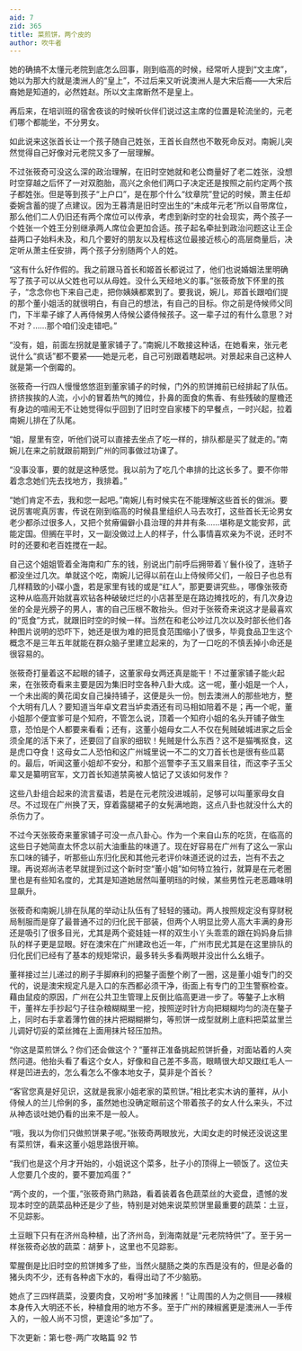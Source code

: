 ```yaml
---
aid: 7
zid: 365
title: 菜煎饼，两个皮的
author: 吹牛者
---
```


她的确搞不太懂元老院到底怎么回事，刚到临高的时候，经常听人提到“文主席”，她以为那大约就是澳洲人的“皇上”，不过后来又听说澳洲人是大宋后裔――大宋后裔她是知道的，必然姓赵。所以文主席断然不是皇上。

再后来，在培训班的宿舍夜谈的时候听伙伴们说过这主席的位置是轮流坐的，元老们哪个都能坐，不分男女。

如此说来这张首长让一个孩子随自己姓张，王首长自然也不敢死命反对。南婉儿突然觉得自己好像对元老院又多了一层理解。

不过张筱奇可没这么深的政治理解，在旧时空她就和老公商量好了老二姓张，没想时空穿越之后怀了一对双胞胎，高兴之余他们两口子决定还是按照之前约定两个孩子都姓张。但是等到孩子“上户口”，是在那个什么“纹章院”登记的时候，萧主任却委婉含蓄的提了点建议。因为王暮清是旧时空出生的“未成年元老”所以自带席位，那么他们二人仍旧还有两个席位可以传承，考虑到新时空的社会现实，两个孩子一个姓张一个姓王分别继承两人席位会更加合适。孩子起名牵扯到政治问题这让王企益两口子始料未及，和几个要好的朋友以及程栋这位最接近核心的高层商量后，决定听从萧主任安排，两个孩子分别随两个人的姓。

“这有什么好作假的。我之前跟马首长和姬首长都说过了，他们也说婚姻法里明确写了孩子可以从父姓也可以从母姓。没什么天经地义的事。”张筱奇放下怀里的孩子，“念念你也下来自己走，把你姨姨都累到了。要我说，婉儿，郑首长跟咱们提的那个董小姐活的就很明白，有自己的想法，有自己的目标。你之前是侍候师父同门，下半辈子嫁了人再侍候男人侍候公婆侍候孩子。这一辈子过的有什么意思？对不对？……那个咱们没走错吧。”

“没有，姐，前面左拐就是董家铺子了。”南婉儿不敢接这种话，在她看来，张元老说什么“疯话”都不要紧――她是元老，自己可别跟着瞎起哄。对景起来自己这种人就是第一个倒霉的。

张筱奇一行四人慢慢悠悠逛到董家铺子的时候，门外的煎饼摊前已经排起了队伍。挤挤挨挨的人流，小小的冒着热气的摊位，扑鼻的面食的焦香、有些残破的屋檐还有身边的喧闹无不让她觉得似乎回到了旧时空自家楼下的早餐点，一时兴起，拉着南婉儿排在了队尾。

“姐，屋里有空，听他们说可以直接去坐点了吃一样的，排队都是买了就走的。”南婉儿在来之前就跟前期到广州的同事做过功课了。

“没事没事，要的就是这种感觉。我以前为了吃几个串排的比这长多了。要不你带着念念她们先去找地方，我排着。”

“她们肯定不去，我和您一起吧。”南婉儿有时候实在不能理解这些首长的做派。要说厉害呢真厉害，传说在刚到临高的时候县里组织人马去攻打，这些首长无论男女老少都杀过很多人，又把个贫瘠偏僻小县治理的井井有条……堪称是文能安邦，武能定国。但搁在平时，又一副没做过上人的样子，什么事情喜欢亲为不说，还时不时的还要和老百姓搅在一起。

自己这个姐姐管着全海南和广东的钱，别说出门前呼后拥带着丫鬟仆役了，连轿子都没坐过几次。单就这个吃，南婉儿记得以前在山上侍候师父们，一般日子也总有几样精致的小碟小盏，若是家里有钱的或是“红人”，那更要讲究些。，哪像张筱奇这种从临高开始就喜欢钻各种破破烂烂的小店甚至是在路边摊找吃的，有几次身边坐的全是光膀子的男人，害的自己压根不敢抬头。但对于张筱奇来说这才是最喜欢的“觅食”方式，就跟旧时空的时候一样。当然在和老公吵过几次以及时部长他们各种图片说明的恐吓下，她还是很为难的把觅食范围缩小了很多，毕竟食品卫生这个概念不是三年五年就能在群众脑子里建立起来的，为了一口吃的不慎丢掉小命还是很容易的。

张筱奇打量着这不起眼的铺子，这董家母女两还真是能干！不过董家铺子能火起来，在张筱奇看来主要是因为集旧时空各种八卦大成。这一呢，董小姐是一个人，一个未出阁的黄花闺女自己操持铺子，这便是头一份。刨去澳洲人的那些地方，整个大明有几人？要知道当年卓文君当垆卖酒还有司马相如陪着不是；再一个呢，董小姐那个便宜爹可是个知府，不管怎么说，顶着一个知府小姐的名头开铺子做生意，恐怕是个人都要来看看；还有，这董小姐母女二人不仅在髡贼破城进家之后全须全尾的活下来了，还要回了自家的细软！髡贼是什么东西？这不是猫嘴抠食，这是虎口夺食！这母女二人恐怕和这广州城里说一不二的文刀首长也是很有些瓜葛的。最后，听闻这董小姐却不安分，和那个巡警李子玉又眉来目往，而这李子玉父辈又是纂明官军，文刀首长知道禁脔被人惦记了又该如何发作？

这些八卦组合起来的流言蜚语，若是在元老院没进城前，足够可以叫董家母女自尽。不过现在广州换了天，穿着露腿裙子的女髡满地跑，这点八卦也就没什么大的杀伤力了。

不过今天张筱奇来董家铺子可没一点八卦心。作为一个来自山东的吃货，在临高的这些日子她简直太怀念以前大油重盐的味道了。现在好容易在广州有了这么一家山东口味的铺子，听那些山东归化民和其他元老评价味道还说的过去，岂有不去之理。再说郑尚洁老早就提到过这个新时空“董小姐”如何特立独行，就算是在元老圈里也是有些知名度的，尤其是知道她居然叫董明珰的时候，某些男性元老恶趣味明显飙升。

张筱奇和南婉儿排在队尾的举动让队伍有了轻轻的骚动。两人按照规定没有穿财税局制服而是穿了最普通不过的归化民干部装，但两个人明显比旁人高大丰满的身形还是吸引了很多目光，尤其是两个瓷娃娃一样的双生小丫头乖乖的跟在妈妈身后排队的样子更是显眼。好在澳宋在广州建政也近一年，广州市民尤其是在这里排队的归化民们已经有了基本的规矩常识，最多转头多看两眼并没出什么幺蛾子。

董祥接过兰儿递过的刷子手脚麻利的把鏊子面整个刷了一圈，这是董小姐专门的交代的，说是澳宋规定凡是入口的东西都必须干净，街面上有专门的卫生警察检查。藉由鼠疫的原因，广州在公共卫生管理上反倒比临高更进一步了。等鏊子上水稍干，董祥左手抄起勺子往杂粮糊糊里一挖，按照逆时针方向把糊糊均匀的浇在鏊子上，同时右手拿着薄竹做的抹片把糊糊擀匀，等煎饼一成型就刷上底料把菜盆里兰儿调好切妥的菜丝摊在上面用抹片轻压加热。

“你这是菜煎饼么？你们还会做这个？”董祥正准备挑起煎饼折叠，对面站着的人突然问道。他抬头看了看这个女人，好像和自己差不多高，眼睛很大却又跟红毛人一样是凹进去的，怎么看怎么不像本地女子，莫非是个首长？

“客官您真是好见识，这就是我家小姐老家的菜煎饼。”相比老实木讷的董祥，从小侍候人的兰儿伶俐的多，虽然她也没确定眼前这个带着孩子的女人什么来头，不过从神态谈吐她仍看的出来不是一般人。

“哦，我以为你们只做煎饼果子呢。”张筱奇两眼放光，大闺女走的时候还没说这里有菜煎饼，看来这董小姐思路很开嘛。

“我们也是这个月才开始的，小姐说这个菜多，肚子小的顶得上一顿饭了。这位夫人您要几个皮的，要不要加鸡蛋？”

“两个皮的，一个蛋，”张筱奇熟门熟路，看着装着各色蔬菜丝的大瓷盘，遗憾的发现本时空的蔬菜品种还是少了些，特别是对她来说菜煎饼里最重要的蔬菜：土豆，不见踪影。

土豆眼下只有在济州岛种植，出了济州岛，到海南就是“元老院特供”了。至于另一样张筱奇必放的蔬菜：胡萝卜，这里也不见踪影。

荤腥倒是比旧时空的煎饼摊多了些，当然火腿肠之类的东西是没有的，但是必备的猪头肉不少，还有各种卤下水的，看得出动了不少脑筋。

她点了三四样蔬菜，没要肉食，又吩咐“多加辣酱！”让周围的人为之侧目――辣椒本身传入大明还不长，种植食用的地方不多。至于广州的辣椒酱更是澳洲人一手传入的，一般人尚不习惯，更遑论“多加”了。

下次更新：第七卷-两广攻略篇 92 节
